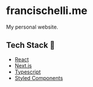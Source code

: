 # francischelli.me

My personal website.

## Tech Stack 🚀 

- [React](https://reactjs.org/)
- [Next.js](https://nextjs.org)
- [Typescript](https://www.typescriptlang.org/)
- [Styled Components](https://www.styled-components.com/)
